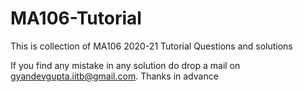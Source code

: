 # MA106-Tutorial

This is collection of MA106 2020-21 Tutorial Questions and solutions

If you find any mistake in any solution do drop a mail on gyandevgupta.iitb@gmail.com. Thanks in advance
